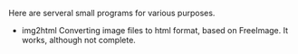 Here are serveral small programs for various purposes.

* img2html
	Converting image files to html format, based on FreeImage.
	It works, although not complete.

